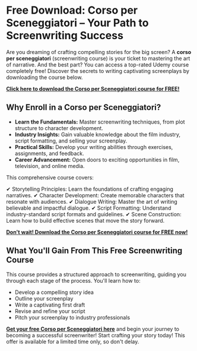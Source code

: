 # Free Download: Corso per Sceneggiatori – Your Path to Screenwriting Success

Are you dreaming of crafting compelling stories for the big screen? A **corso per sceneggiatori** (screenwriting course) is your ticket to mastering the art of narrative. And the best part? You can access a top-rated Udemy course completely free! Discover the secrets to writing captivating screenplays by downloading the course below.

[**Click here to download the Corso per Sceneggiatori course for FREE!**](https://udemywork.com/corso-per-sceneggiatori)

## Why Enroll in a Corso per Sceneggiatori?

*   **Learn the Fundamentals:** Master screenwriting techniques, from plot structure to character development.
*   **Industry Insights:** Gain valuable knowledge about the film industry, script formatting, and selling your screenplay.
*   **Practical Skills:** Develop your writing abilities through exercises, assignments, and feedback.
*   **Career Advancement:** Open doors to exciting opportunities in film, television, and online media.

This comprehensive course covers:

✔ Storytelling Principles: Learn the foundations of crafting engaging narratives.
✔ Character Development: Create memorable characters that resonate with audiences.
✔ Dialogue Writing: Master the art of writing believable and impactful dialogue.
✔ Script Formatting: Understand industry-standard script formats and guidelines.
✔ Scene Construction: Learn how to build effective scenes that move the story forward.

[**Don't wait! Download the Corso per Sceneggiatori course for FREE now!**](https://udemywork.com/corso-per-sceneggiatori)

## What You'll Gain From This Free Screenwriting Course

This course provides a structured approach to screenwriting, guiding you through each stage of the process. You'll learn how to:

*   Develop a compelling story idea
*   Outline your screenplay
*   Write a captivating first draft
*   Revise and refine your script
*   Pitch your screenplay to industry professionals

**[Get your free Corso per Sceneggiatori here](https://udemywork.com/corso-per-sceneggiatori)** and begin your journey to becoming a successful screenwriter! Start crafting your story today! This offer is available for a limited time only, so don't delay.
